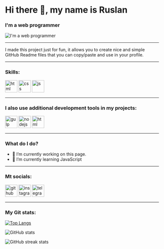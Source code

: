 # Hi there 👋, my name is Ruslan
### I'm a web programmer
![I'm a web programmer](https://miro.medium.com/max/1400/0*-u0b7K0Q6zfBcQqT.gif)
___
I made this project just for fun, it allows you to create nice and simple GitHub Readme files that you can copy/paste and use in your profile.
___
### Skills:

<img src='https://cdn.icon-icons.com/icons2/2107/PNG/512/file_type_html_icon_130541.png' alt='html' height='40'>
<img src='https://cdn.icon-icons.com/icons2/2107/PNG/512/file_type_css_icon_130661.png' alt='css' height='40'>
<img src='https://cdn.icon-icons.com/icons2/2107/PNG/512/file_type_js_official_icon_130509.png' alt='js' height='40'>

___

### I also use additional development tools in my projects:

<img src='https://cdn.icon-icons.com/icons2/2107/PNG/512/file_type_gulp_icon_130557.png' alt='gulp' height='40'>
<img src='https://cdn.icon-icons.com/icons2/2107/PNG/512/file_type_node_icon_130301.png' alt='nodejs' height='40'>
<img src='https://cdn.icon-icons.com/icons2/2699/PNG/512/figma_logo_icon_170157.png' alt='html' height='40'>


___

### What do I do?

- 🔭 I’m currently working on this page. 
- 🌱 I’m currently learning JavaScript 

___
### Mt socials:
[<img src='https://cdn.jsdelivr.net/npm/simple-icons@3.0.1/icons/github.svg' alt='github' height='40'>](https://github.com/Dorkads)  [<img src='https://cdn.jsdelivr.net/npm/simple-icons@3.0.1/icons/instagram.svg' alt='instagram' height='40'>](https://www.instagram.com/rutibais/)  [<img src='https://cdn.jsdelivr.net/npm/simple-icons@3.0.1/icons/telegram.svg' alt='telegram' height='40'>](https://t.me/rutibais)  
___

### My Git stats:
[![Top Langs](https://github-readme-stats.vercel.app/api/top-langs/?username=Dorkads)](https://github.com/anuraghazra/github-readme-stats)

![GitHub stats](https://github-readme-stats.vercel.app/api?username=Dorkads&show_icons=true)  

![GitHub streak stats](https://streak-stats.demolab.com/?user=Dorkads)  
